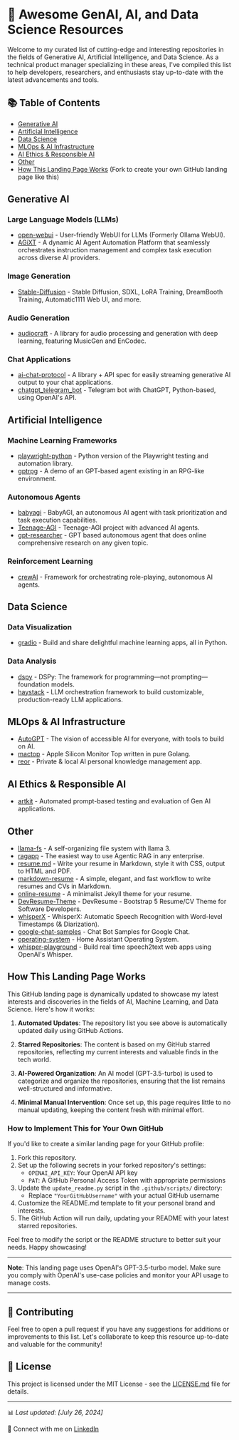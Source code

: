 # 🚀 Awesome GenAI, AI, and Data Science Resources

Welcome to my curated list of cutting-edge and interesting repositories in the fields of Generative AI, Artificial Intelligence, and Data Science. As a technical product manager specializing in these areas, I've compiled this list to help developers, researchers, and enthusiasts stay up-to-date with the latest advancements and tools.

## 📚 Table of Contents

- [Generative AI](#generative-ai)
- [Artificial Intelligence](#artificial-intelligence)
- [Data Science](#data-science)
- [MLOps & AI Infrastructure](#mlops--ai-infrastructure)
- [AI Ethics & Responsible AI](#ai-ethics--responsible-ai)
- [Other](#other)
- [How This Landing Page Works](#how-this-landing-page-works) (Fork to create your own GitHub landing page like this)

## Generative AI

### Large Language Models (LLMs)
- [open-webui](https://github.com/open-webui) - User-friendly WebUI for LLMs (Formerly Ollama WebUI).
- [AGiXT](https://github.com/AGiXT) - A dynamic AI Agent Automation Platform that seamlessly orchestrates instruction management and complex task execution across diverse AI providers.

### Image Generation
- [Stable-Diffusion](https://github.com/Stable-Diffusion) - Stable Diffusion, SDXL, LoRA Training, DreamBooth Training, Automatic1111 Web UI, and more.

### Audio Generation
- [audiocraft](https://github.com/audiocraft) - A library for audio processing and generation with deep learning, featuring MusicGen and EnCodec.

### Chat Applications
- [ai-chat-protocol](https://github.com/ai-chat-protocol) - A library + API spec for easily streaming generative AI output to your chat applications.
- [chatgpt_telegram_bot](https://github.com/chatgpt_telegram_bot) - Telegram bot with ChatGPT, Python-based, using OpenAI's API.

## Artificial Intelligence

### Machine Learning Frameworks
- [playwright-python](https://github.com/playwright-python) - Python version of the Playwright testing and automation library.
- [gptrpg](https://github.com/gptrpg) - A demo of an GPT-based agent existing in an RPG-like environment.

### Autonomous Agents
- [babyagi](https://github.com/babyagi) - BabyAGI, an autonomous AI agent with task prioritization and task execution capabilities.
- [Teenage-AGI](https://github.com/Teenage-AGI) - Teenage-AGI project with advanced AI agents.
- [gpt-researcher](https://github.com/gpt-researcher) - GPT based autonomous agent that does online comprehensive research on any given topic.

### Reinforcement Learning
- [crewAI](https://github.com/crewAI) - Framework for orchestrating role-playing, autonomous AI agents.

## Data Science

### Data Visualization
- [gradio](https://github.com/gradio) - Build and share delightful machine learning apps, all in Python.

### Data Analysis
- [dspy](https://github.com/dspy) - DSPy: The framework for programming—not prompting—foundation models.
- [haystack](https://github.com/haystack) - LLM orchestration framework to build customizable, production-ready LLM applications.

## MLOps & AI Infrastructure

- [AutoGPT](https://github.com/AutoGPT) - The vision of accessible AI for everyone, with tools to build on AI.
- [mactop](https://github.com/mactop) - Apple Silicon Monitor Top written in pure Golang.
- [reor](https://github.com/reor) - Private & local AI personal knowledge management app.

## AI Ethics & Responsible AI

- [artkit](https://github.com/artkit) - Automated prompt-based testing and evaluation of Gen AI applications.

## Other

- [llama-fs](https://github.com/llama-fs) - A self-organizing file system with llama 3.
- [ragapp](https://github.com/ragapp) - The easiest way to use Agentic RAG in any enterprise.
- [resume.md](https://github.com/resume.md) - Write your resume in Markdown, style it with CSS, output to HTML and PDF.
- [markdown-resume](https://github.com/markdown-resume) - A simple, elegant, and fast workflow to write resumes and CVs in Markdown.
- [online-resume](https://github.com/online-resume) - A minimalist Jekyll theme for your resume.
- [DevResume-Theme](https://github.com/DevResume-Theme) - DevResume - Bootstrap 5 Resume/CV Theme for Software Developers.
- [whisperX](https://github.com/whisperX) - WhisperX: Automatic Speech Recognition with Word-level Timestamps (& Diarization).
- [google-chat-samples](https://github.com/google-chat-samples) - Chat Bot Samples for Google Chat.
- [operating-system](https://github.com/operating-system) - Home Assistant Operating System.
- [whisper-playground](https://github.com/whisper-playground) - Build real time speech2text web apps using OpenAI's Whisper.

## How This Landing Page Works

This GitHub landing page is dynamically updated to showcase my latest interests and discoveries in the fields of AI, Machine Learning, and Data Science. Here's how it works:

1. **Automated Updates**: The repository list you see above is automatically updated daily using GitHub Actions.

2. **Starred Repositories**: The content is based on my GitHub starred repositories, reflecting my current interests and valuable finds in the tech world.

3. **AI-Powered Organization**: An AI model (GPT-3.5-turbo) is used to categorize and organize the repositories, ensuring that the list remains well-structured and informative.

4. **Minimal Manual Intervention**: Once set up, this page requires little to no manual updating, keeping the content fresh with minimal effort.

### How to Implement This for Your Own GitHub

If you'd like to create a similar landing page for your GitHub profile:

1. Fork this repository.
2. Set up the following secrets in your forked repository's settings:
   - `OPENAI_API_KEY`: Your OpenAI API key
   - `PAT`: A GitHub Personal Access Token with appropriate permissions
3. Update the `update_readme.py` script in the `.github/scripts/` directory:
   - Replace `"YourGitHubUsername"` with your actual GitHub username
4. Customize the README.md template to fit your personal brand and interests.
5. The GitHub Action will run daily, updating your README with your latest starred repositories.

Feel free to modify the script or the README structure to better suit your needs. Happy showcasing!

---

**Note**: This landing page uses OpenAI's GPT-3.5-turbo model. Make sure you comply with OpenAI's use-case policies and monitor your API usage to manage costs.

---

## 🌟 Contributing

Feel free to open a pull request if you have any suggestions for additions or improvements to this list. Let's collaborate to keep this resource up-to-date and valuable for the community!

## 📄 License

This project is licensed under the MIT License - see the [LICENSE.md](LICENSE.md) file for details.

---

📊 *Last updated: [July 26, 2024]*

🔗 Connect with me on [LinkedIn](https://www.linkedin.com/in/taubersean)